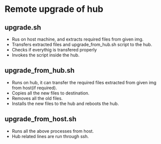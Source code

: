 # Remote upgrade of hub

## upgrade.sh
* Rus on host machine, and extracts required files from given img.
* Transfers extracted files and upgrade_from_hub.sh script to the hub.
* Checks if everythig is transfered properly
* Invokes the script inside the hub.

## upgrade_from_hub.sh
* Runs on hub, it can transfer the required files extracted from given img from host(if required).
* Copies all the new files to destination.
* Removes all the old files.
* Installs the new files to the hub and reboots the hub.

## upgrade_from_host.sh
* Runs all the above processes from host.
* Hub related lines are run through ssh.